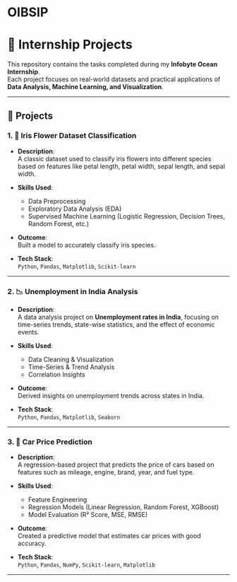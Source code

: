# OIBSIP

# 🌊 Internship Projects  

This repository contains the tasks completed during my **Infobyte Ocean Internship**.  
Each project focuses on real-world datasets and practical applications of **Data Analysis, Machine Learning, and Visualization**.  

---

## 📂 Projects  

### 1. 🌸 Iris Flower Dataset Classification  
- **Description**:  
  A classic dataset used to classify iris flowers into different species based on features like petal length, petal width, sepal length, and sepal width.  

- **Skills Used**:  
  - Data Preprocessing  
  - Exploratory Data Analysis (EDA)  
  - Supervised Machine Learning (Logistic Regression, Decision Trees, Random Forest, etc.)  

- **Outcome**:  
  Built a model to accurately classify iris species.  

- **Tech Stack**:  
  `Python`, `Pandas`, `Matplotlib`, `Scikit-learn`  

---

### 2. 📉 Unemployment in India Analysis  
- **Description**:  
  A data analysis project on **Unemployment rates in India**, focusing on time-series trends, state-wise statistics, and the effect of economic events.  

- **Skills Used**:  
  - Data Cleaning & Visualization  
  - Time-Series & Trend Analysis  
  - Correlation Insights  

- **Outcome**:  
  Derived insights on unemployment trends across states in India.  

- **Tech Stack**:  
  `Python`, `Pandas`, `Matplotlib`, `Seaborn`  

---

### 3. 🚗 Car Price Prediction  
- **Description**:  
  A regression-based project that predicts the price of cars based on features such as mileage, engine, brand, year, and fuel type.  

- **Skills Used**:  
  - Feature Engineering  
  - Regression Models (Linear Regression, Random Forest, XGBoost)  
  - Model Evaluation (R² Score, MSE, RMSE)  

- **Outcome**:  
  Created a predictive model that estimates car prices with good accuracy.  

- **Tech Stack**:  
  `Python`, `Pandas`, `NumPy`, `Scikit-learn`, `Matplotlib`  

---
